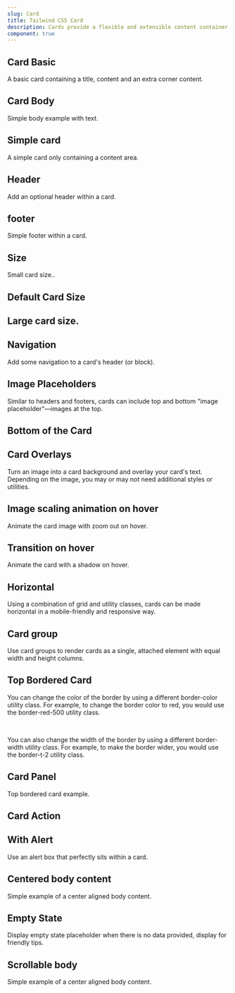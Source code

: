 ```yaml
---
slug: Card
title: Tailwind CSS Card
description: Cards provide a flexible and extensible content container with multiple variants and options.
component: true
---
```


<script>
    import { ComponentPreview } from '$lib/components/docs';
</script>

<h2>Card Basic</h2>
<p>A basic card containing a title, content and an extra corner content.</p>
<ComponentPreview type="card" name="card-basic" >

<div />

</ComponentPreview>

<h2>Card Body</h2>
<p>Simple body example with text.</p>
<ComponentPreview type="card" name="card-body" >

<div />

</ComponentPreview>

<h2>Simple card</h2>
<p>A simple card only containing a content area.</p>
<ComponentPreview type="card" name="card-simple" >

<div />

</ComponentPreview>

<h2>Header</h2>
<p>Add an optional header within a card.</p>
<ComponentPreview type="card" name="card-header" >

<div />

</ComponentPreview>

<h2>footer</h2>
<p>Simple footer within a card.</p>
<ComponentPreview type="card" name="card-footer" >

<div />

</ComponentPreview>

<h2>Size</h2>
<p>Small card size..</p>
<ComponentPreview type="card" name="card-small" >

<div />

</ComponentPreview>

<h2>Default Card Size</h2>

<ComponentPreview type="card" name="card-simple" >

<div />

</ComponentPreview>

<h2>Large card size.</h2>

<ComponentPreview type="card" name="card-large" >

<div />

</ComponentPreview>

<h2>Navigation</h2>
<p>Add some navigation to a card's header (or block).</p>
<ComponentPreview type="card" name="card-nav" >

<div />

</ComponentPreview>

<h2>Image Placeholders</h2>
<p>Similar to headers and footers, cards can include top and bottom "image placeholder"—images at the top.</p>
<ComponentPreview type="card" name="card-images" >

<div />

</ComponentPreview>

<h2>Bottom of the Card</h2>

<ComponentPreview type="card" name="card-image-bottom" >

<div />

</ComponentPreview>

<h2>Card Overlays</h2>
<p>Turn an image into a card background and overlay your card's text. Depending on the image, you may or may not need additional styles or utilities.</p>
<ComponentPreview type="card" name="card-overlays" >

<div />

</ComponentPreview>

<h2>Image scaling animation on hover</h2>
<p>Animate the card image with zoom out on hover.</p>
<ComponentPreview type="card" name="card-animation" >

<div />

</ComponentPreview>

<h2>Transition on hover</h2>
<p>Animate the card with a shadow on hover.</p>
<ComponentPreview type="card" name="card-transition" >

<div />

</ComponentPreview>

<h2>Horizontal</h2>
<p>Using a combination of grid and utility classes, cards can be made horizontal in a mobile-friendly and responsive way.</p>
<ComponentPreview type="card" name="card-horizontal" >

<div />

</ComponentPreview>

<h2>Card group</h2>
<p>Use card groups to render cards as a single, attached element with equal width and height columns.</p>
<ComponentPreview type="card" name="card-gruop" >

<div />

</ComponentPreview>

<h2>Top Bordered Card</h2>
<p>You can change the color of the border by using a different border-color utility class. For example, to change the border color to red, you would use the border-red-500 utility class.</p>
<br/>
<p>You can also change the width of the border by using a different border-width utility class. For example, to make the border wider, you would use the border-t-2 utility class.</p>
<ComponentPreview type="card" name="card-border" >

<div />

</ComponentPreview>


<h2>Card Panel</h2>
<p>Top bordered card example.</p>
<ComponentPreview type="card" name="card-panel" >

<div />

</ComponentPreview>

<h2>Card Action</h2>
<ComponentPreview type="card" name="card-action" >

<div />

</ComponentPreview>

<h2>With Alert</h2>
<p>Use an alert box that perfectly sits within a card.</p>
<ComponentPreview type="card" name="card-alert" >

<div />

</ComponentPreview>

<h2>Centered body content</h2>
<p>Simple example of a center aligned body content.</p>
<ComponentPreview type="card" name="card-center" >

<div />

</ComponentPreview>

<h2>Empty State</h2>
<p>Display empty state placeholder when there is no data provided, display for friendly tips.</p>
<ComponentPreview type="card" name="card-empty" >

<div />

</ComponentPreview>

<h2>Scrollable body</h2>
<p>Simple example of a center aligned body content.</p>
<ComponentPreview type="card" name="card-scroll" >

<div />

</ComponentPreview>